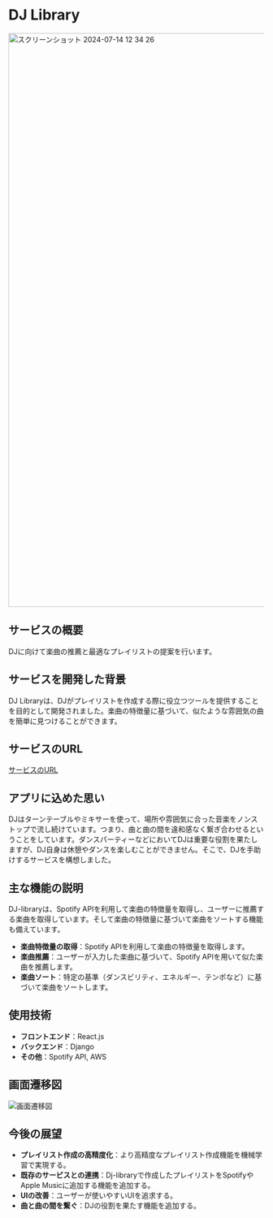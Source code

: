 # DJ Library
<img width="1130" alt="スクリーンショット 2024-07-14 12 34 26" src="https://github.com/user-attachments/assets/699916d9-5625-453f-93cc-c83e6db31e8b">

## サービスの概要

DJに向けて楽曲の推薦と最適なプレイリストの提案を行います。

## サービスを開発した背景

DJ Libraryは、DJがプレイリストを作成する際に役立つツールを提供することを目的として開発されました。楽曲の特徴量に基づいて、似たような雰囲気の曲を簡単に見つけることができます。

## サービスのURL
[サービスのURL](https://djlibrary-eff32ad73f3d.herokuapp.com/)

## アプリに込めた思い

DJはターンテーブルやミキサーを使って、場所や雰囲気に合った音楽をノンストップで流し続けています。つまり、曲と曲の間を違和感なく繋ぎ合わせるということをしています。ダンスパーティーなどにおいてDJは重要な役割を果たしますが、DJ自身は休憩やダンスを楽しむことができません。そこで、DJを手助けするサービスを構想しました。

## 主な機能の説明

DJ-libraryは、Spotify APIを利用して楽曲の特徴量を取得し、ユーザーに推薦する楽曲を取得しています。そして楽曲の特徴量に基づいて楽曲をソートする機能も備えています。

- **楽曲特徴量の取得**：Spotify APIを利用して楽曲の特徴量を取得します。
- **楽曲推薦**：ユーザーが入力した楽曲に基づいて、Spotify APIを用いて似た楽曲を推薦します。
- **楽曲ソート**：特定の基準（ダンスビリティ、エネルギー、テンポなど）に基づいて楽曲をソートします。

## 使用技術

- **フロントエンド**：React.js
- **バックエンド**：Django
- **その他**：Spotify API, AWS

## 画面遷移図

![画面遷移図](path/to/your/screen-transition-diagram.png)

## 今後の展望

- **プレイリスト作成の高精度化**：より高精度なプレイリスト作成機能を機械学習で実現する。
- **既存のサービスとの連携**：Dj-libraryで作成したプレイリストをSpotifyやApple Musicに追加する機能を追加する。
- **UIの改善**：ユーザーが使いやすいUIを追求する。
- **曲と曲の間を繋ぐ**：DJの役割を果たす機能を追加する。
